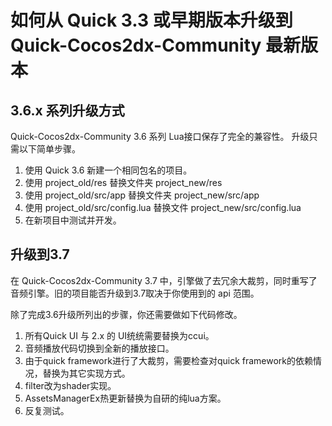 # 如何从 Quick 3.3 或早期版本升级到 Quick-Cocos2dx-Community 最新版本

## 3.6.x 系列升级方式
Quick-Cocos2dx-Community 3.6 系列 Lua接口保存了完全的兼容性。
升级只需以下简单步骤。

1. 使用 Quick 3.6 新建一个相同包名的项目。
2. 使用 project_old/res 替换文件夹 project_new/res
3. 使用 project_old/src/app 替换文件夹 project_new/src/app
4. 使用 project_old/src/config.lua 替换文件 project_new/src/config.lua
5. 在新项目中测试并开发。

## 升级到3.7

在 Quick-Cocos2dx-Community 3.7 中，引擎做了去冗余大裁剪，同时重写了音频引擎。旧的项目能否升级到3.7取决于你使用到的 api 范围。

除了完成3.6升级所列出的步骤，你还需要做如下代码修改。

1. 所有Quick UI 与 2.x 的 UI统统需要替换为ccui。
2. 音频播放代码切换到全新的播放接口。
3. 由于quick framework进行了大裁剪，需要检查对quick framework的依赖情况，替换为其它实现方式。
4. filter改为shader实现。
5. AssetsManagerEx热更新替换为自研的纯lua方案。
6. 反复测试。
